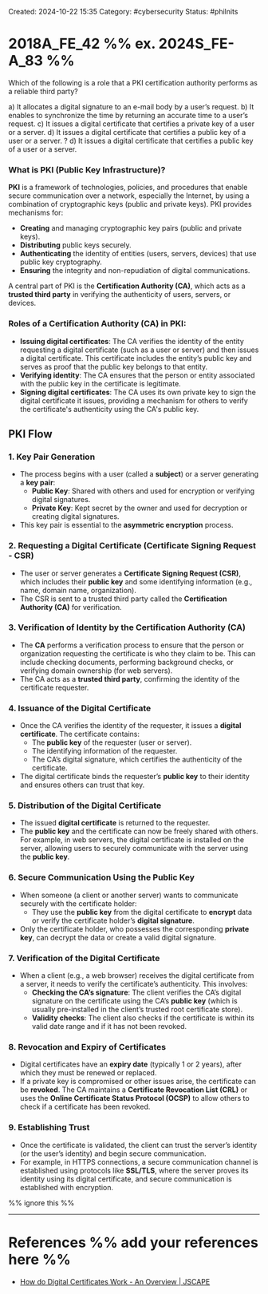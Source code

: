 Created: 2024-10-22 15:35
Category: #cybersecurity
Status: #philnits



# 2018A_FE_42 %% ex. 2024S_FE-A_83 %%

Which of the following is a role that a PKI certification authority performs as a reliable third party?

a) It allocates a digital signature to an e-mail body by a user’s request.
b) It enables to synchronize the time by returning an accurate time to a user’s request.
c) It issues a digital certificate that certifies a private key of a user or a server.
d) It issues a digital certificate that certifies a public key of a user or a server.
?
d) It issues a digital certificate that certifies a public key of a user or a server.

### What is PKI (Public Key Infrastructure)?

**PKI** is a framework of technologies, policies, and procedures that enable secure communication over a network, especially the Internet, by using a combination of cryptographic keys (public and private keys). PKI provides mechanisms for:

- **Creating** and managing cryptographic key pairs (public and private keys).
- **Distributing** public keys securely.
- **Authenticating** the identity of entities (users, servers, devices) that use public key cryptography.
- **Ensuring** the integrity and non-repudiation of digital communications.

A central part of PKI is the **Certification Authority (CA)**, which acts as a **trusted third party** in verifying the authenticity of users, servers, or devices.

### Roles of a Certification Authority (CA) in PKI:

- **Issuing digital certificates**: The CA verifies the identity of the entity requesting a digital certificate (such as a user or server) and then issues a digital certificate. This certificate includes the entity’s public key and serves as proof that the public key belongs to that entity.
- **Verifying identity**: The CA ensures that the person or entity associated with the public key in the certificate is legitimate.
- **Signing digital certificates**: The CA uses its own private key to sign the digital certificate it issues, providing a mechanism for others to verify the certificate's authenticity using the CA's public key.

## PKI Flow
### 1. **Key Pair Generation**

- The process begins with a user (called a **subject**) or a server generating a **key pair**:
    - **Public Key**: Shared with others and used for encryption or verifying digital signatures.
    - **Private Key**: Kept secret by the owner and used for decryption or creating digital signatures.
- This key pair is essential to the **asymmetric encryption** process.

### 2. **Requesting a Digital Certificate (Certificate Signing Request - CSR)**

- The user or server generates a **Certificate Signing Request (CSR)**, which includes their **public key** and some identifying information (e.g., name, domain name, organization).
- The CSR is sent to a trusted third party called the **Certification Authority (CA)** for verification.

### 3. **Verification of Identity by the Certification Authority (CA)**

- The **CA** performs a verification process to ensure that the person or organization requesting the certificate is who they claim to be. This can include checking documents, performing background checks, or verifying domain ownership (for web servers).
- The CA acts as a **trusted third party**, confirming the identity of the certificate requester.

### 4. **Issuance of the Digital Certificate**

- Once the CA verifies the identity of the requester, it issues a **digital certificate**. The certificate contains:
    - The **public key** of the requester (user or server).
    - The identifying information of the requester.
    - The CA’s digital signature, which certifies the authenticity of the certificate.
- The digital certificate binds the requester’s **public key** to their identity and ensures others can trust that key.

### 5. **Distribution of the Digital Certificate**

- The issued **digital certificate** is returned to the requester.
- The **public key** and the certificate can now be freely shared with others. For example, in web servers, the digital certificate is installed on the server, allowing users to securely communicate with the server using the **public key**.

### 6. **Secure Communication Using the Public Key**

- When someone (a client or another server) wants to communicate securely with the certificate holder:
    - They use the **public key** from the digital certificate to **encrypt** data or verify the certificate holder’s **digital signature**.
- Only the certificate holder, who possesses the corresponding **private key**, can decrypt the data or create a valid digital signature.

### 7. **Verification of the Digital Certificate**

- When a client (e.g., a web browser) receives the digital certificate from a server, it needs to verify the certificate’s authenticity. This involves:
    - **Checking the CA’s signature**: The client verifies the CA’s digital signature on the certificate using the CA’s **public key** (which is usually pre-installed in the client’s trusted root certificate store).
    - **Validity checks**: The client also checks if the certificate is within its valid date range and if it has not been revoked.

### 8. **Revocation and Expiry of Certificates**

- Digital certificates have an **expiry date** (typically 1 or 2 years), after which they must be renewed or replaced.
- If a private key is compromised or other issues arise, the certificate can be **revoked**. The CA maintains a **Certificate Revocation List (CRL)** or uses the **Online Certificate Status Protocol (OCSP)** to allow others to check if a certificate has been revoked.

### 9. **Establishing Trust**

- Once the certificate is validated, the client can trust the server’s identity (or the user’s identity) and begin secure communication.
- For example, in HTTPS connections, a secure communication channel is established using protocols like **SSL/TLS**, where the server proves its identity using its digital certificate, and secure communication is established with encryption.

%% ignore this %%
<!--SR:!2025-03-10,15,290-->
---









# References %% add your references here %%
- [How do Digital Certificates Work - An Overview | JSCAPE](https://www.jscape.com/blog/an-overview-of-how-digital-certificates-work)